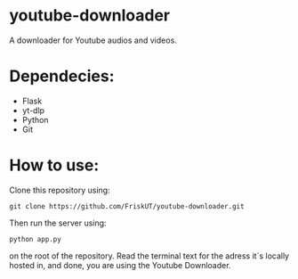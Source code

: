 # youtube-downloader
A downloader for Youtube audios and videos.
# Dependecies:
- Flask
- yt-dlp
- Python
- Git
# How to use:
Clone this repository using:
```
git clone https://github.com/FriskUT/youtube-downloader.git
```
Then run the server using:
```
python app.py
```
on the root of the repository. Read the terminal text for the adress it´s locally hosted in, and done, you are using the Youtube Downloader.
